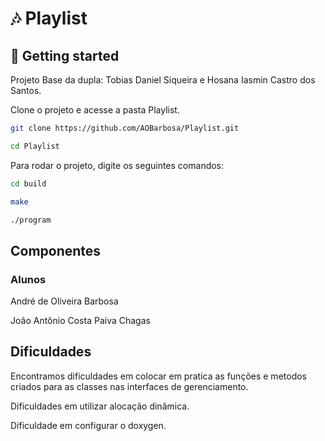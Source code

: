 # 🎶 Playlist

## 🚀 Getting started

Projeto Base da dupla: Tobias Daniel Siqueira e Hosana Iasmin Castro dos Santos.

Clone o projeto e acesse a pasta Playlist.

```bash
git clone https://github.com/AOBarbosa/Playlist.git

cd Playlist

```

Para rodar o projeto, digite os seguintes comandos:

```bash
cd build

make

./program
```

## Componentes

### Alunos

André de Oliveira Barbosa

João Antônio Costa Paiva Chagas

## Dificuldades

Encontramos dificuldades em colocar em pratica as funções e metodos criados para as classes nas interfaces de gerenciamento.

Dificuldades em utilizar alocação dinâmica.

Dificuldade em configurar o doxygen.